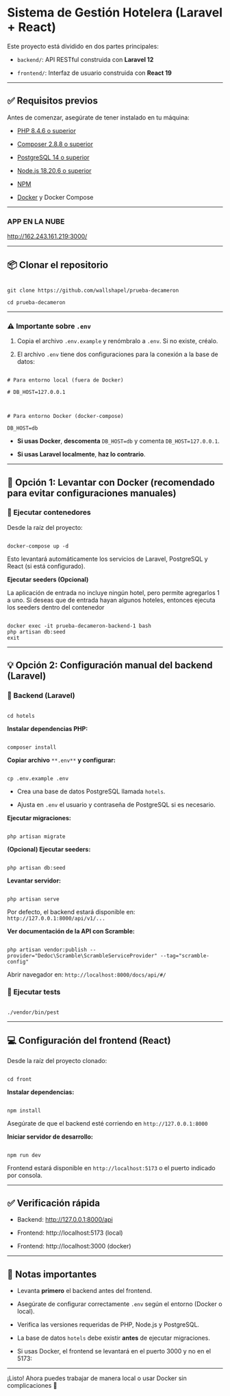 
  

# Sistema de Gestión Hotelera (Laravel + React)

  

Este proyecto está dividido en dos partes principales:

  

-  `backend/`: API RESTful construida con **Laravel 12**

-  `frontend/`: Interfaz de usuario construida con **React 19**

  

----------

  

## ✅ Requisitos previos

  

Antes de comenzar, asegúrate de tener instalado en tu máquina:

  

- [PHP 8.4.6 o superior](https://www.php.net/)

- [Composer 2.8.8 o superior](https://getcomposer.org/)

- [PostgreSQL 14 o superior](https://www.postgresql.org/)

- [Node.js 18.20.6 o superior](https://nodejs.org/)

- [NPM](https://www.npmjs.com/)

- [Docker](https://www.docker.com/) y Docker Compose

  

----------

### APP EN LA NUBE

http://162.243.161.219:3000/


----------

  

## 📦 Clonar el repositorio

  

```

git clone https://github.com/wallshapel/prueba-decameron

cd prueba-decameron

```

  

----------

### ⚠️ Importante sobre `.env`

  

1. Copia el archivo `.env.example` y renómbralo a `.env`. Si no existe, créalo.

2. El archivo `.env` tiene dos configuraciones para la conexión a la base de datos:

  

```

# Para entorno local (fuera de Docker)

# DB_HOST=127.0.0.1

  

# Para entorno Docker (docker-compose)

DB_HOST=db

```

  

-  **Si usas Docker**, **descomenta**  `DB_HOST=db` y comenta `DB_HOST=127.0.0.1`.

-  **Si usas Laravel localmente**, **haz lo contrario**.

----------

  

## 🐳 Opción 1: Levantar con Docker (recomendado para evitar configuraciones manuales)
  

### 🚀 Ejecutar contenedores

  

Desde la raíz del proyecto:

  

```

docker-compose up -d

```

  

Esto levantará automáticamente los servicios de Laravel, PostgreSQL y React (si está configurado).



**Ejecutar seeders (Opcional)**

La aplicación de entrada no incluye ningún hotel, pero permite agregarlos 1 a uno. Si deseas que de entrada  hayan algunos hoteles, entonces ejecuta los seeders dentro del contenedor

```

docker exec -it prueba-decameron-backend-1 bash
php artisan db:seed
exit

```
  
  

----------

  

## 💡 Opción 2: Configuración manual del backend (Laravel)

  

### 📂 Backend (Laravel)

  

```

cd hotels

```

  

**Instalar dependencias PHP:**

  

```

composer install

```

  

**Copiar archivo**  `**.env**`  **y configurar:**

  

```

cp .env.example .env

```

  

- Crea una base de datos PostgreSQL llamada `hotels`.

- Ajusta en `.env` el usuario y contraseña de PostgreSQL si es necesario.

  

**Ejecutar migraciones:**

  

```

php artisan migrate

```

  

**(Opcional) Ejecutar seeders:**

  

```

php artisan db:seed

```

  

**Levantar servidor:**

  

```

php artisan serve

```

  

Por defecto, el backend estará disponible en: `http://127.0.0.1:8000/api/v1/...`

  

**Ver documentación de la API con Scramble:**

  

```

php artisan vendor:publish --provider="Dedoc\Scramble\ScrambleServiceProvider" --tag="scramble-config"

```

  

Abrir navegador en: `http://localhost:8000/docs/api/#/`

  

### 🧪 Ejecutar tests

  

```

./vendor/bin/pest

```

  

----------

  

## 💻 Configuración del frontend (React)

  

Desde la raíz del proyecto clonado:

  

```

cd front

```

  

**Instalar dependencias:**

  

```

npm install

```

  

Asegúrate de que el backend esté corriendo en `http://127.0.0.1:8000`

  

**Iniciar servidor de desarrollo:**

  

```

npm run dev

```

  

Frontend estará disponible en `http://localhost:5173` o el puerto indicado por consola.

  

----------

  

## ✅ Verificación rápida

  

- Backend: http://127.0.0.1:8000/api

- Frontend: http://localhost:5173 (local)

  

- Frontend: http://localhost:3000 (docker)

  

----------

  

## 📌 Notas importantes

  

- Levanta **primero** el backend antes del frontend.

- Asegúrate de configurar correctamente `.env` según el entorno (Docker o local).

- Verifica las versiones requeridas de PHP, Node.js y PostgreSQL.

- La base de datos `hotels` debe existir **antes** de ejecutar migraciones.

- Si usas Docker, el frontend se levantará en el puerto 3000 y no en el 5173:

  

----------

  

¡Listo! Ahora puedes trabajar de manera local o usar Docker sin complicaciones 🚀